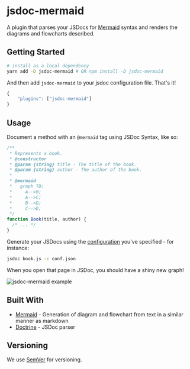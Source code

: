 # jsdoc-mermaid

A plugin that parses your JSDocs for [Mermaid](https://mermaidjs.github.io/) syntax and renders the diagrams and flowcharts described.

## Getting Started

```bash
# install as a local dependency
yarn add -D jsdoc-mermaid # OR npm install -D jsdoc-mermaid
```

And then add `jsdoc-mermaid` to your jsdoc configuration file. That's it!

```javascript
{
    "plugins": ["jsdoc-mermaid"]
}
```

## Usage

Document a method with an `@mermaid` tag using JSDoc Syntax, like so:

```javascript
/**
 * Represents a book.
 * @constructor
 * @param {string} title - The title of the book.
 * @param {string} author - The author of the book.
 *
 * @mermaid
 *   graph TD;
 *     A-->B;
 *     A-->C;
 *     B-->D;
 *     C-->D;
 */
function Book(title, author) {
  /* ... */
}
```

Generate your JSDocs using the [configuration](http://usejsdoc.org/about-configuring-jsdoc.html) you've specified - for instance:
```bash
jsdoc book.js -c conf.json 
```

When you open that page in JSDoc, you should have a shiny new graph!

![jsdoc-mermaid example](https://user-images.githubusercontent.com/2096353/31104126-b9159786-a7a0-11e7-95ed-689a7f158803.png)


## Built With

* [Mermaid](https://github.com/knsv/mermaid) - Generation of diagram and flowchart from text in a similar manner as markdown
* [Doctrine](https://github.com/eslint/doctrine) - JSDoc parser

## Versioning

We use [SemVer](http://semver.org/) for versioning. 